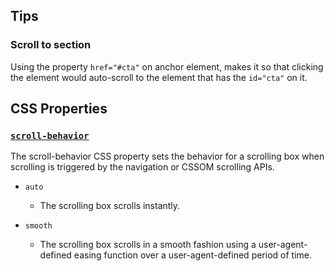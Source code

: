 ## Tips

### Scroll to section

Using the property `href="#cta"` on anchor element, makes it so that clicking the element would auto-scroll to the element that has the `id="cta"` on it.

## CSS Properties

### [`scroll-behavior`](https://developer.mozilla.org/en-US/docs/Web/CSS/scroll-behavior)

The scroll-behavior CSS property sets the behavior for a scrolling box when scrolling is triggered by the navigation or CSSOM scrolling APIs.

- `auto`

  - The scrolling box scrolls instantly.

- `smooth`
  - The scrolling box scrolls in a smooth fashion using a user-agent-defined easing function over a user-agent-defined period of time.

